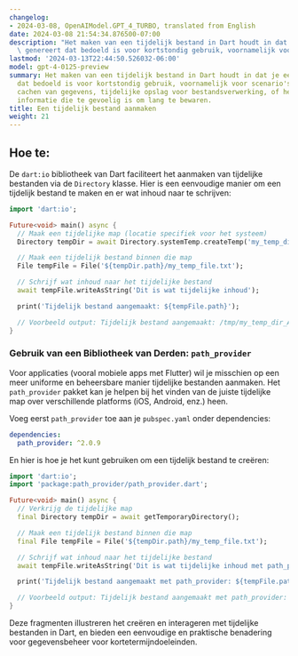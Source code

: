 ```yaml
---
changelog:
- 2024-03-08, OpenAIModel.GPT_4_TURBO, translated from English
date: 2024-03-08 21:54:34.876500-07:00
description: "Het maken van een tijdelijk bestand in Dart houdt in dat je een bestand\
  \ genereert dat bedoeld is voor kortstondig gebruik, voornamelijk voor scenario's\u2026"
lastmod: '2024-03-13T22:44:50.526032-06:00'
model: gpt-4-0125-preview
summary: Het maken van een tijdelijk bestand in Dart houdt in dat je een bestand genereert
  dat bedoeld is voor kortstondig gebruik, voornamelijk voor scenario's zoals het
  cachen van gegevens, tijdelijke opslag voor bestandsverwerking, of het bewaren van
  informatie die te gevoelig is om lang te bewaren.
title: Een tijdelijk bestand aanmaken
weight: 21
---
```


## Hoe te:
De `dart:io` bibliotheek van Dart faciliteert het aanmaken van tijdelijke bestanden via de `Directory` klasse. Hier is een eenvoudige manier om een tijdelijk bestand te maken en er wat inhoud naar te schrijven:

```dart
import 'dart:io';

Future<void> main() async {
  // Maak een tijdelijke map (locatie specifiek voor het systeem)
  Directory tempDir = await Directory.systemTemp.createTemp('my_temp_dir_');

  // Maak een tijdelijk bestand binnen die map
  File tempFile = File('${tempDir.path}/my_temp_file.txt');

  // Schrijf wat inhoud naar het tijdelijke bestand
  await tempFile.writeAsString('Dit is wat tijdelijke inhoud');

  print('Tijdelijk bestand aangemaakt: ${tempFile.path}');

  // Voorbeeld output: Tijdelijk bestand aangemaakt: /tmp/my_temp_dir_A1B2C3/my_temp_file.txt
}
```

### Gebruik van een Bibliotheek van Derden: `path_provider`
Voor applicaties (vooral mobiele apps met Flutter) wil je misschien op een meer uniforme en beheersbare manier tijdelijke bestanden aanmaken. Het `path_provider` pakket kan je helpen bij het vinden van de juiste tijdelijke map over verschillende platforms (iOS, Android, enz.) heen.

Voeg eerst `path_provider` toe aan je `pubspec.yaml` onder dependencies:

```yaml
dependencies:
  path_provider: ^2.0.9
```

En hier is hoe je het kunt gebruiken om een tijdelijk bestand te creëren:

```dart
import 'dart:io';
import 'package:path_provider/path_provider.dart';

Future<void> main() async {
  // Verkrijg de tijdelijke map
  final Directory tempDir = await getTemporaryDirectory();

  // Maak een tijdelijk bestand binnen die map
  final File tempFile = File('${tempDir.path}/my_temp_file.txt');

  // Schrijf wat inhoud naar het tijdelijke bestand
  await tempFile.writeAsString('Dit is wat tijdelijke inhoud met path_provider');

  print('Tijdelijk bestand aangemaakt met path_provider: ${tempFile.path}');

  // Voorbeeld output: Tijdelijk bestand aangemaakt met path_provider: /tmp/my_temp_file.txt (pad kan variëren per platform)
}
```

Deze fragmenten illustreren het creëren en interageren met tijdelijke bestanden in Dart, en bieden een eenvoudige en praktische benadering voor gegevensbeheer voor kortetermijndoeleinden.

